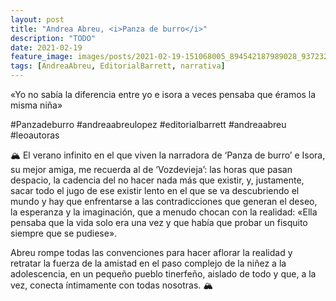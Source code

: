 ```yaml
---
layout: post
title: "Andrea Abreu, <i>Panza de burro</i>"
description: "TODO"
date: 2021-02-19
feature_image: images/posts/2021-02-19-151068005_894542187989028_937232960578336480_n_17900087296809565.jpg
tags: [AndreaAbreu, EditorialBarrett, narrativa]
---
```


«Yo no sabía la diferencia entre yo e isora a veces pensaba que éramos la misma niña»
<!--more-->

#Panzadeburro #andreaabreulopez #editorialbarrett #andreaabreu #leoautoras

🏔 El verano infinito en el que viven la narradora de ‘Panza de burro’ e Isora, su mejor amiga, me recuerda al de ‘Vozdevieja’: las horas que pasan despacio, la cadencia del no hacer nada más que existir, y, justamente, sacar todo el jugo de ese existir lento en el que se va descubriendo el mundo y hay que enfrentarse a las contradicciones que generan el deseo, la esperanza y la imaginación, que a menudo chocan con la realidad: «Ella pensaba que la vida solo era una vez y que había que probar un fisquito siempre que se pudiese». 

Abreu rompe todas las convenciones para hacer aflorar la realidad y retratar la fuerza de la amistad en el paso complejo de la niñez a la adolescencia, en un pequeño pueblo tinerfeño, aislado de todo y que, a la vez, conecta íntimamente con todas nosotras. 🏔
